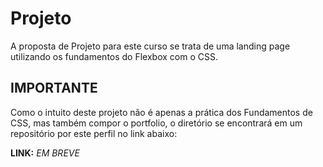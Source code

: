 # Projeto

A proposta de Projeto para este curso se trata de uma landing page utilizando os fundamentos do Flexbox com o CSS.

## IMPORTANTE

Como o intuito deste projeto não é apenas a prática dos Fundamentos de CSS, mas também compor o portfolio, o diretório se encontrará em um repositório por este perfil no link abaixo:

**LINK:** _EM BREVE_